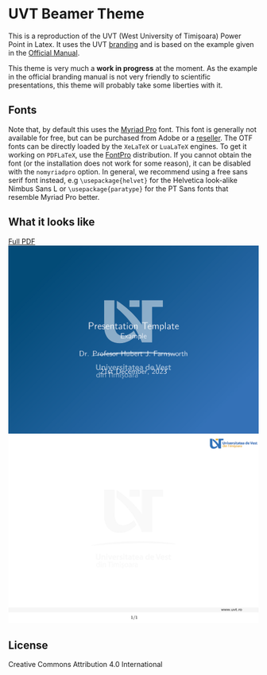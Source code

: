 # UVT Beamer Theme

This is a reproduction of the UVT (West University of Timișoara) Power Point in
Latex. It uses the UVT [branding](https://dci.uvt.ro/identitate-vizuala)
and is based on the example given in the
[Official Manual](https://www.dci.uvt.ro/wp-content/uploads/2019/03/MANUAL-IDENTITATE-NEW-WEB-FINAL-2016-.pdf).

This theme is very much a **work in progress** at the moment. As the example in
the official branding manual is not very friendly to scientific presentations,
this theme will probably take some liberties with it.

## Fonts

Note that, by default this uses the [Myriad Pro](https://fonts.adobe.com/fonts/myriad)
font. This font is generally not available for free, but can be purchased from
Adobe or a [reseller](https://www.fontspring.com/fonts/adobe/myriad-pro). The
OTF fonts can be directly loaded by the `XeLaTeX` or `LuaLaTeX` engines. To
get it working on `PDFLaTeX`, use the [FontPro](https://github.com/sebschub/FontPro)
distribution. If you cannot obtain the font (or the installation does not work
for some reason), it can be disabled with the `nomyriadpro` option. In general,
we recommend using a free sans serif font instead, e.g `\usepackage{helvet}` for
the Helvetica look-alike Nimbus Sans L or `\usepackage{paratype}` for the PT Sans
fonts that resemble Myriad Pro better.

## What it looks like

[Full PDF](template.pdf)
![titlepage](assets/template-titlepage.png "Title Page")
![slidepage](assets/template-slide.png "Slide Page")

## License

Creative Commons Attribution 4.0 International
